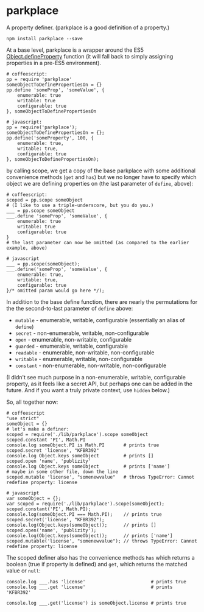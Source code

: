 parkplace
=========

A property definer. (parkplace is a good definition of a property.)

    npm install parkplace --save

At a base level, parkplace is a wrapper around the ES5 [Object.defineProperty][] function (it will fall back to simply assigning properties in a pre-ES5 environment).

    # coffeescript:
    pp = require 'parkplace'
    someObjectToDefinePropertiesOn = {}
    pp.define 'someProp', 'someValue', {
        enumerable: true
        writable: true
        configurable: true
    }, someObjectToDefinePropertiesOn

    # javascript:
    pp = require('parkplace');
    someObjectToDefinePropertiesOn = {};
    pp.define('someProperty', 100, {
        enumerable: true,
        writable: true,
        configurable: true
    }, someObjecToDefinePropertiesOn);

by calling scope, we get a copy of the base parkplace with some additional convenience methods (`get` and `has`) but we no longer have to specify which object we are defining properties on (the last parameter of `define`, above):

    # coffeescript:
    scoped = pp.scope someObject
    # (I like to use a triple-underscore, but you do you.)
    ___ = pp.scope someObject
    ___.define 'someProp', 'someValue', {
        enumerable: true
        writable: true
        configurable: true
    }
    # the last parameter can now be omitted (as compared to the earlier example, above)

    # javascript
    ___ = pp.scope(someObject);
    ___.define('someProp', 'someValue', {
        enumerable: true,
        writable: true,
        configurable: true
    }/* omitted param would go here */);

In addition to the base define function, there are nearly the permutations for the the second-to-last parameter of `define` above:

*  `mutable` - enumerable, writable, configurable (essentially an alias of `define`)
*  `secret` - non-enumerable, writable, non-configurable
*  `open` - enumerable, non-writable, configurable
*  `guarded` - enumerable, writable, configurable
*  `readable` - enumerable, non-writable, non-configurable
*  `writable` - enumerable, writable, non-configurable
*  `constant` - non-enumerable, non-writable, non-configurable

(I didn't see much purpose in a non-enumerable, writable, configurable property, as it feels like a secret API, but perhaps one can be added in the future. And if you want a truly private context, use `hidden` below.)

So, all together now:

    # coffeescript
    "use strict"
    someObject = {}
    # let's make a definer:
    scoped = require('./lib/parkplace').scope someObject
    scoped.constant 'PI', Math.PI
    console.log someObject.PI is Math.PI       # prints true
    scoped.secret 'license', "KFBR392"
    console.log Object.keys someObject         # prints []
    scoped.open 'name', 'publizity'
    console.log Object.keys someObject         # prints ['name']
    # maybe in some other file, down the line
    scoped.mutable 'license', "somenewvalue"   # throws TypeError: Cannot redefine property: license

    # javascript
    var someObject = {};
    var scoped = require('./lib/parkplace').scope(someObject);
    scoped.constant('PI', Math.PI);
    console.log(someObject.PI === Math.PI);    // prints true
    scoped.secret('license', "KFBR392");
    console.log(Object.keys(someObject));      // prints []
    scoped.open('name', 'publizity');          
    console.log(Object.keys(someObject));      // prints ['name']
    scoped.mutable('license', "somenewvalue"); // throws TypeError: Cannot redefine property: license


The scoped definer also has the convenience methods `has` which returns a boolean (true if property is defined) and `get`, which returns the matched value or `null`:

    console.log ___.has 'license'                        # prints true
    console.log ___.get 'license'                        # prints 'KFBR392'

    console.log ___.get('license') is someObject.license # prints true




[Object.defineProperty]: https://developer.mozilla.org/en-US/docs/Web/JavaScript/Reference/Global_Objects/Object/defineProperty (Object.defineProperty)